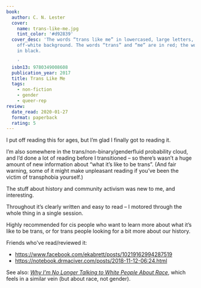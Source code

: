 ```yaml
---
book:
  author: C. N. Lester
  cover:
    name: trans-like-me.jpg
    tint_color: '#d92839'
  cover_desc: 'The words “trans like me” in lowercased, large letters, set on a slightly
    off-white background. The words “trans” and “me” are in red; the word “like” is
    in black.

    '
  isbn13: 9780349008608
  publication_year: 2017
  title: Trans Like Me
  tags:
    - non-fiction
    - gender
    - queer-rep
review:
  date_read: 2020-01-27
  format: paperback
  rating: 5
---
```


I put off reading this for ages, but I’m glad I finally got to reading it.

I’m also somewhere in the trans/non-binary/genderfluid probability cloud, and I’d done a lot of reading before I transitioned – so there’s wasn’t a huge amount of new information about “what it’s like to be trans”. (And fair warning, some of it might make unpleasant reading if you’ve been the victim of transphobia yourself.)

The stuff about history and community activism was new to me, and interesting.

Throughout it’s clearly written and easy to read – I motored through the whole thing in a single session.

Highly recommended for cis people who want to learn more about what it’s like to be trans, or for trans people looking for a bit more about our history.

Friends who've read/reviewed it:

-   <https://www.facebook.com/ekabrett/posts/10219162994287519>
-   <https://notebook.drmaciver.com/posts/2018-11-12-06:24.html>

See also: [*Why I'm No Longer Talking to White People About Race*](/reviews/why-im-no-longer-talking-to-white-people-about-race/), which feels in a similar vein (but about race, not gender).